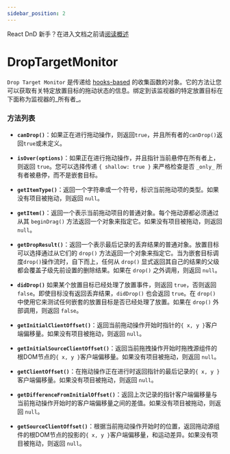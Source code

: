 ```yaml
---
sidebar_position: 2
---
```

React DnD 新手？在进入文档之前请[阅读概述](../quick-start/overview)

# DropTargetMonitor

`Drop Target Monitor` 是传递给 [hooks-based](../hooks-api/useDrop) 的收集函数的对象。它的方法让您可以获取有关特定放置目标的拖动状态的信息。绑定到该监视器的特定放置目标在下面称为监视器的_所有者_。

### 方法列表

- **`canDrop()`**：如果正在进行拖动操作，则返回`true`，并且所有者的`canDrop()`返回`true`或未定义。

- **`isOver(options)`**：如果正在进行拖动操作，并且指针当前悬停在所有者上，则返回 `true`。您可以选择传递 `{ shallow: true }` 来严格检查是否 `_only_` 所有者被悬停，而不是嵌套目标。

- **`getItemType()`**：返回一个字符串或一个符号，标识当前拖动项的类型。如果没有项目被拖动，则返回 `null`。

- **`getItem()`**：返回一个表示当前拖动项目的普通对象。每个拖动源都必须通过从其 `beginDrag()` 方法返回一个对象来指定它。如果没有项目被拖动，则返回 `null`。

- **`getDropResult()`**：返回一个表示最后记录的丢弃结果的普通对象。放置目标可以选择通过从它们的 `drop()` 方法返回一个对象来指定它。当为嵌套目标调度`drop()`操作流时，自下而上，任何从 `drop()` 显式返回其自己的结果的父级都会覆盖子级先前设置的删除结果。如果在 `drop()` 之外调用，则返回 `null`。


- **`didDrop()`** 如果某个放置目标已经处理了放置事件，则返回 `true`，否则返回 `false`。即使目标没有返回丢弃结果，`didDrop()` 也会返回 `true`。在 `drop()` 中使用它来测试任何嵌套的放置目标是否已经处理了放置。如果在 `drop()` 外部调用，则返回 `false`。

- **`getInitialClientOffset()`**：返回当前拖动操作开始时指针的`{ x, y }`客户端偏移量。如果没有项目被拖动，则返回 `null`。

- **`getInitialSourceClientOffset()`**：返回当前拖拽操作开始时拖拽源组件的根DOM节点的`{ x, y }`客户端偏移量。如果没有项目被拖动，则返回 `null`。

- **`getClientOffset()`**：在拖动操作正在进行时返回指针的最后记录的`{ x, y }`客户端偏移量。如果没有项目被拖动，则返回 `null`。

- **`getDifferenceFromInitialOffset()`**：返回上次记录的指针客户端偏移量与当前拖动操作开始时的客户端偏移量之间的差值。如果没有项目被拖动，则返回 `null`。

- **`getSourceClientOffset()`**：根据当前拖动操作开始时的位置，返回拖动源组件的根DOM节点的投影的`{ x, y }`客户端偏移量，和运动差异。如果没有项目被拖动，则返回 `null`。
